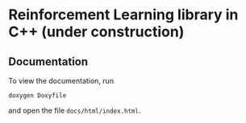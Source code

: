 # Reinforcement Learning library in C++ (under construction)

## Documentation

To view the documentation, run

```
doxygen Doxyfile
```

and open the file `docs/html/index.html`.

